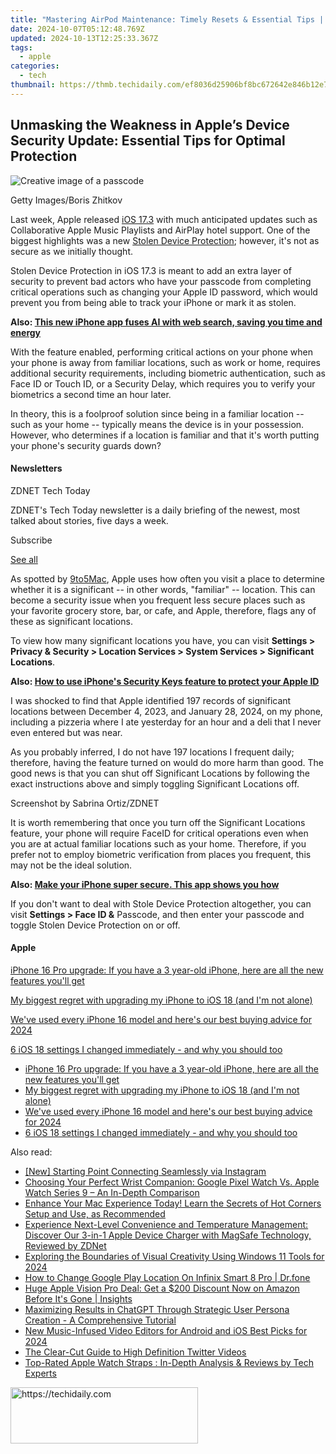 ```yaml
---
title: "Mastering AirPod Maintenance: Timely Resets & Essential Tips | TechRadar"
date: 2024-10-07T05:12:48.769Z
updated: 2024-10-13T12:25:33.367Z
tags:
  - apple
categories:
  - tech
thumbnail: https://thmb.techidaily.com/ef8036d25906bf8bc672642e846b12e7bf455ea76b0df7385d290b38eb25840e.jpg
---
```


## Unmasking the Weakness in Apple’s Device Security Update: Essential Tips for Optimal Protection

![Creative image of a passcode](https://www.zdnet.com/a/img/resize/b44254484048c47a9decfea72bc4c327d5716431/2024/01/29/3aed4f48-f3f5-4d16-a24f-de963b576920/gettyimages-1333578770.jpg?auto=webp&precrop=2140,1203,x0,y87&width=1280)

Getty Images/Boris Zhitkov

Last week, Apple released [iOS 17.3](https://www.zdnet.com/article/is-ios-17-3-stable-the-verdict-is-in-and-its-a-good-one/) with much anticipated updates such as Collaborative Apple Music Playlists and AirPlay hotel support. One of the biggest highlights was a new [Stolen Device Protection](https://www.zdnet.com/article/apple-releases-ios-17-3-with-stolen-device-protection-heres-how-it-can-safeguard-your-iphone/); however, it's not as secure as we initially thought. 

Stolen Device Protection in iOS 17.3 is meant to add an extra layer of security to prevent bad actors who have your passcode from completing critical operations such as changing your Apple ID password, which would prevent you from being able to track your iPhone or mark it as stolen.

**Also: [This new iPhone app fuses AI with web search, saving you time and energy](https://www.zdnet.com/article/this-new-iphone-app-fuses-ai-with-web-search-saving-you-time-and-energy/)**

With the feature enabled, performing critical actions on your phone when your phone is away from familiar locations, such as work or home, requires additional security requirements, including biometric authentication, such as Face ID or Touch ID, or a Security Delay, which requires you to verify your biometrics a second time an hour later. 

In theory, this is a foolproof solution since being in a familiar location -- such as your home -- typically means the device is in your possession. However, who determines if a location is familiar and that it's worth putting your phone's security guards down?

#### Newsletters

ZDNET Tech Today

ZDNET's Tech Today newsletter is a daily briefing of the newest, most talked about stories, five days a week.

 Subscribe

[See all](https://www.zdnet.com/newsletters/)

As spotted by [9to5Mac](https://9to5mac.com/2024/01/28/security-bite-iphones-stolen-device-protection-has-a-fatal-flaw-but-you-can-fix-it/), Apple uses how often you visit a place to determine whether it is a significant -- in other words, "familiar" -- location. This can become a security issue when you frequent less secure places such as your favorite grocery store, bar, or cafe, and Apple, therefore, flags any of these as significant locations. 

To view how many significant locations you have, you can visit **Settings > Privacy & Security > Location Services > System Services > Significant Locations**.

**Also: [How to use iPhone's Security Keys feature to protect your Apple ID](https://www.zdnet.com/article/how-to-use-iphones-security-keys-feature-to-protect-your-apple-id/)**

I was shocked to find that Apple identified 197 records of significant locations between December 4, 2023, and January 28, 2024, on my phone, including a pizzeria where I ate yesterday for an hour and a deli that I never even entered but was near. 

As you probably inferred, I do not have 197 locations I frequent daily; therefore, having the feature turned on would do more harm than good. The good news is that you can shut off Significant Locations by following the exact instructions above and simply toggling Significant Locations off. 

Screenshot by Sabrina Ortiz/ZDNET

It is worth remembering that once you turn off the Significant Locations feature, your phone will require FaceID for critical operations even when you are at actual familiar locations such as your home. Therefore, if you prefer not to employ biometric verification from places you frequent, this may not be the ideal solution.

**Also: [Make your iPhone super secure. This app shows you how](https://www.zdnet.com/article/make-your-iphone-super-secure-this-app-shows-you-how/)**

If you don't want to deal with Stole Device Protection altogether, you can visit **Settings > Face ID &** Passcode, and then enter your passcode and toggle Stolen Device Protection on or off. 

#### Apple

[iPhone 16 Pro upgrade: If you have a 3 year-old iPhone, here are all the new features you'll get](https://www.zdnet.com/article/iphone-16-pro-and-pro-max-hands-on/ "iPhone 16 Pro upgrade: If you have a 3 year-old iPhone, here are all the new features you'll get")

[My biggest regret with upgrading my iPhone to iOS 18 (and I'm not alone)](https://www.zdnet.com/article/my-biggest-regret-with-upgrading-my-iphone-to-ios-18-and-im-not-alone/ "My biggest regret with upgrading my iPhone to iOS 18 (and I'm not alone)")

[We've used every iPhone 16 model and here's our best buying advice for 2024](https://www.zdnet.com/article/iphone-16-pro-max-buying-advice-2024/ "We've used every iPhone 16 model and here's our best buying advice for 2024")

[6 iOS 18 settings I changed immediately - and why you should too](https://www.zdnet.com/article/6-ios-18-settings-i-changed-immediately-and-why-you-should-too/ "6 iOS 18 settings I changed immediately - and why you should too")

* [iPhone 16 Pro upgrade: If you have a 3 year-old iPhone, here are all the new features you'll get](https://www.zdnet.com/article/iphone-16-pro-and-pro-max-hands-on/ "iPhone 16 Pro upgrade: If you have a 3 year-old iPhone, here are all the new features you'll get")
* [My biggest regret with upgrading my iPhone to iOS 18 (and I'm not alone)](https://www.zdnet.com/article/my-biggest-regret-with-upgrading-my-iphone-to-ios-18-and-im-not-alone/ "My biggest regret with upgrading my iPhone to iOS 18 (and I'm not alone)")
* [We've used every iPhone 16 model and here's our best buying advice for 2024](https://www.zdnet.com/article/iphone-16-pro-max-buying-advice-2024/ "We've used every iPhone 16 model and here's our best buying advice for 2024")
* [6 iOS 18 settings I changed immediately - and why you should too](https://www.zdnet.com/article/6-ios-18-settings-i-changed-immediately-and-why-you-should-too/ "6 iOS 18 settings I changed immediately - and why you should too")

<ins class="adsbygoogle"
     style="display:block"
     data-ad-format="autorelaxed"
     data-ad-client="ca-pub-7571918770474297"
     data-ad-slot="1223367746"></ins>

<ins class="adsbygoogle"
     style="display:block"
     data-ad-client="ca-pub-7571918770474297"
     data-ad-slot="8358498916"
     data-ad-format="auto"
     data-full-width-responsive="true"></ins>

<span class="atpl-alsoreadstyle">Also read:</span>
<div><ul>
<li><a href="https://instagram-video-recordings.techidaily.com/new-starting-point-connecting-seamlessly-via-instagram/"><u>[New] Starting Point Connecting Seamlessly via Instagram</u></a></li>
<li><a href="https://tech-renaissance.techidaily.com/choosing-your-perfect-wrist-companion-google-pixel-watch-vs-apple-watch-series-9-an-in-depth-comparison/"><u>Choosing Your Perfect Wrist Companion: Google Pixel Watch Vs. Apple Watch Series 9 – An In-Depth Comparison</u></a></li>
<li><a href="https://tech-renaissance.techidaily.com/enhance-your-mac-experience-today-learn-the-secrets-of-hot-corners-setup-and-use-as-recommended/"><u>Enhance Your Mac Experience Today! Learn the Secrets of Hot Corners Setup and Use, as Recommended</u></a></li>
<li><a href="https://tech-renaissance.techidaily.com/experience-next-level-convenience-and-temperature-management-discover-our-3-in-1-apple-device-charger-with-magsafe-technology-reviewed-by-zdnet/"><u>Experience Next-Level Convenience and Temperature Management: Discover Our 3-in-1 Apple Device Charger with MagSafe Technology, Reviewed by ZDNet</u></a></li>
<li><a href="https://some-knowledge.techidaily.com/exploring-the-boundaries-of-visual-creativity-using-windows-11-tools-for-2024/"><u>Exploring the Boundaries of Visual Creativity Using Windows 11 Tools for 2024</u></a></li>
<li><a href="https://fake-location.techidaily.com/how-to-change-google-play-location-on-infinix-smart-8-pro-drfone-by-drfone-virtual-android/"><u>How to Change Google Play Location On Infinix Smart 8 Pro | Dr.fone</u></a></li>
<li><a href="https://tech-renaissance.techidaily.com/huge-apple-vision-pro-deal-get-a-200-discount-now-on-amazon-before-its-gone-insights/"><u>Huge Apple Vision Pro Deal: Get a $200 Discount Now on Amazon Before It's Gone | Insights</u></a></li>
<li><a href="https://tech-revival.techidaily.com/maximizing-results-in-chatgpt-through-strategic-user-persona-creation-a-comprehensive-tutorial/"><u>Maximizing Results in ChatGPT Through Strategic User Persona Creation - A Comprehensive Tutorial</u></a></li>
<li><a href="https://smart-video-creator.techidaily.com/new-music-infused-video-editors-for-android-and-ios-best-picks-for-2024/"><u>New Music-Infused Video Editors for Android and iOS Best Picks for 2024</u></a></li>
<li><a href="https://twitter-videos.techidaily.com/the-clear-cut-guide-to-high-definition-twitter-videos/"><u>The Clear-Cut Guide to High Definition Twitter Videos</u></a></li>
<li><a href="https://tech-renaissance.techidaily.com/top-rated-apple-watch-straps-in-depth-analysis-and-reviews-by-tech-experts/"><u>Top-Rated Apple Watch Straps : In-Depth Analysis & Reviews by Tech Experts</u></a></li>
</ul></div>

<!-- affiliate ads begin -->
<a href="https://aligracehair.sjv.io/c/5597632/1896505/19272" target="_top" id="1896505">
  <img src="//a.impactradius-go.com/display-ad/19272-1896505" border="0" alt="https://techidaily.com" width="300" height="90"/>
</a>
<img height="0" width="0" src="https://aligracehair.sjv.io/i/5597632/1896505/19272" style="position:absolute;visibility:hidden;" border="0" />
<!-- affiliate ads end -->

